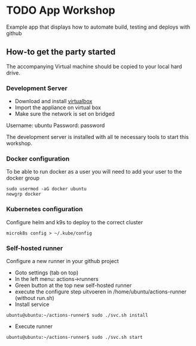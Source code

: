 # TODO App Workshop

Example app that displays how to automate build, testing and deploys with github

## How-to get the party started

The accompanying Virtual machine should be copied to your local hard drive.

### Development Server

* Download and install [virtualbox](https://www.virtualbox.org/)
* Import the appliance on virtual box
* Make sure the network is set on bridged

Username: ubuntu
Password: password

The development server is installed with all te necessary tools to start this workshop.

### Docker configuration

To be able to run docker as a user you will need to add your user to the docker group

```shell
sudo usermod -aG docker ubuntu
newgrp docker
```

### Kubernetes configuration

Configure helm and k9s to deploy to the correct cluster

```shell
microk8s config > ~/.kube/config
```

### Self-hosted runner

Configure a new runner in your github project

* Goto settings (tab on top)
* In the left menu: actions->runners
* Green button at the top new self-hosted runner
* execute the configure step uitvoeren in /home/ubuntu/actions-runner (without run.sh)
* Install service

```shell
ubuntu@ubuntu:~/actions-runner$ sudo ./svc.sh install
```

* Execute runner

```shell
ubuntu@ubuntu:~/actions-runner$ sudo ./svc.sh start
```
